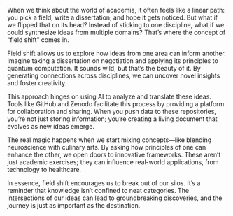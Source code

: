 When we think about the world of academia, it often feels like a linear path: you pick a field, write a dissertation, and hope it gets noticed. But what if we flipped that on its head? Instead of sticking to one discipline, what if we could synthesize ideas from multiple domains? That’s where the concept of “field shift” comes in. 

Field shift allows us to explore how ideas from one area can inform another. Imagine taking a dissertation on negotiation and applying its principles to quantum computation. It sounds wild, but that’s the beauty of it. By generating connections across disciplines, we can uncover novel insights and foster creativity. 

This approach hinges on using AI to analyze and translate these ideas. Tools like GitHub and Zenodo facilitate this process by providing a platform for collaboration and sharing. When you push data to these repositories, you’re not just storing information; you’re creating a living document that evolves as new ideas emerge. 

The real magic happens when we start mixing concepts—like blending neuroscience with culinary arts. By asking how principles of one can enhance the other, we open doors to innovative frameworks. These aren’t just academic exercises; they can influence real-world applications, from technology to healthcare.

In essence, field shift encourages us to break out of our silos. It’s a reminder that knowledge isn’t confined to neat categories. The intersections of our ideas can lead to groundbreaking discoveries, and the journey is just as important as the destination.
